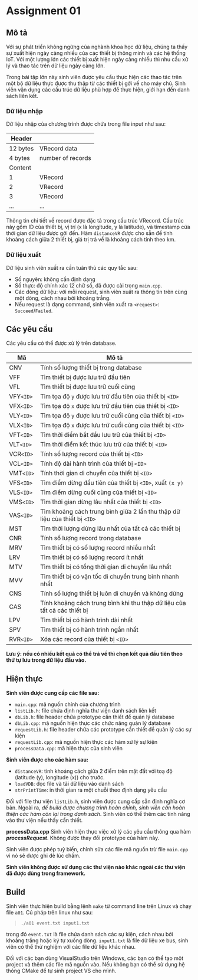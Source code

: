 # Assignment 01

## Mô tả
Với sự phát triển không ngừng của nghành khoa học dữ liệu, chúng ta thấy 
sự xuất hiện ngày càng nhiều của các thiết bị thông minh và các hệ thống 
IoT. Với một lượng lớn các thiết bị xuất hiện ngày càng nhiều thì nhu cầu 
xử lý và thao tác trên dữ liệu ngày càng lớn.

Trong bài tập lớn này sinh viên được yêu cầu thực hiện các thao tác 
trên một bộ dữ liệu thực được thu thập từ các thiết bị gởi về cho máy chủ. 
Sinh viên vận dụng các cấu trúc dữ liệu phù hợp để thực hiện, giới hạn 
đến danh sách liên kết.

### Dữ liệu nhập

Dữ liệu nhập của chương trình được chứa trong file input như sau:

| Header | |
|---|:---------|
| 12 bytes | VRecord data |
|  4 bytes | number of records |
| Content |
|  1| VRecord |
|  2| VRecord |
|  3| VRecord |
|...| ... |

Thông tin chi tiết về record được đặc tả trong cấu trúc VRecord.
Cấu trúc này gồm ID của thiết bị, vị trí (x là longitude, y là latitude),
và timestamp cứa thời gian dữ liệu được gởi đến.
Hàm `distanceVR` được cho sẵn để tính khoảng cách giữa 2 thiết bị, giá 
trị trả về là khoảng cách tính theo km.

### Dữ liệu xuất

Dữ liệu sinh viên xuất ra cần tuân thủ các quy tắc sau:
 + Số nguyên: không cần định dạng
 + Số thực: độ chính xác *12* chữ số, đã được cài trong `main.cpp`.
 + Các dòng dữ liệu: với mỗi request, sinh viên xuất ra
 thông tin trên cùng một dòng, cách nhau bởi khoảng trắng.
 + Nếu request là dạng command, sinh viên xuất 
 ra `<request>`: `Succeed`/`Failed`.

## Các yêu cầu

Các yêu cầu có thể được xử lý trên database.

| Mã         | Mô tả |
| ---------- | ------- |
| CNV        | Tính số lượng thiết bị trong database |
| VFF        | Tìm thiết bị được lưu trữ đầu tiên   |
| VFL        | Tìm thiết bị được lưu trữ cuối cùng  |
| VFY`<ID>`  | Tìm tọa độ `y` được lưu trữ đầu tiên của thiết bị `<ID>` |
| VFX`<ID>`  | Tìm tọa độ `x` được lưu trữ đầu tiên của thiết bị `<ID>` |
| VLY`<ID>`  | Tìm tọa độ `y` được lưu trữ cuối cùng của thiết bị `<ID>` |
| VLX`<ID>`  | Tìm tọa độ `x` được lưu trữ cuối cùng của thiết bị `<ID>` |
| VFT`<ID>`  | Tìm thời điểm bắt đầu lưu trữ của thiết bị `<ID>` |
| VLT`<ID>`  | Tìm thời điểm kết thúc lưu trữ của thiết bị `<ID>` |
| VCR`<ID>`  | Tính số lượng record của thiết bị `<ID>` |
| VCL`<ID>`  | Tính độ dài hành trình của thiết bị `<ID>` |
| VMT`<ID>`  | Tính thời gian di chuyển của thiết bị `<ID>` |
| VFS`<ID>`  | Tìm điểm dừng đầu tiên của thiết bị `<ID>`, xuất `(x y)` |
| VLS`<ID>`  | Tìm điểm dừng cuối cùng của thiết bị `<ID>` |
| VMS`<ID>`  | Tìm thời gian dừng lâu nhất của thiết bị `<ID>` |
| VAS`<ID>`  | Tìm khoảng cách trung bình giữa 2 lần thu thập dữ liệu của thiết bị `<ID>` |
| MST        | Tìm thời lượng dừng lâu nhất của tất cả các thiết bị |
| CNR        | Tính số lượng record trong database |
| MRV        | Tìm thiết bị có số lượng record nhiều nhất |
| LRV        | Tìm thiết bị có số lượng record ít nhất |
| MTV        | Tìm thiết bị có tổng thời gian di chuyển lâu nhất |
| MVV        | Tìm thiết bị có vận tốc di chuyển trung bình nhanh nhất |
| CNS        | Tính số lượng thiết bị luôn di chuyển và không dừng |
| CAS        | Tính khoảng cách trung bình khi thu thập dữ liệu của tất cả các thiết bị |
| LPV        | Tìm thiết bị có hành trình dài nhất |
| SPV        | Tìm thiết bị có hành trình ngắn nhất |
| RVR`<ID>`  | Xóa các record của thiết bị `<ID>` |

**Lưu ý: nếu có nhiều kết quả có thể trả về thì chọn kết quả đầu tiên theo thứ tự lưu 
trong dữ liệu đầu vào.**


## Hiện thực

**Sinh viên được cung cấp các file sau:**
 - `main.cpp`: mã nguồn chính của chương trình
 - `listLib.h`: file chứa định nghĩa thư viện danh sách liên kết
 - `dbLib.h`: file header chứa prototype cần thiết để quản lý database
 - `dbLib.cpp`: mã nguồn hiện thực các chức năng quản lý database
 - `requestLib.h`: file header chứa các prototype cần thiết để quản lý các sự kiện
 - `requestLib.cpp`: mã nguồn hiện thực các hàm xử lý sự kiện
 - `processData.cpp`: mã hiện thực của sinh viên

__Sinh viên được cho các hàm sau:__
 - `distanceVR`: tính khoảng cách giữa 2 điểm trên mặt đất với 
 toạ độ (latitude (y), longitude (x)) cho trước.
 - `loadVDB`: đọc file và tải dữ liệu vào danh sách
 - `strPrintTime`: in thời gian ra một chuỗi theo định dạng yêu cầu

Đối với file thư viện `listLib.h`, sinh viên được cung cấp sẵn định 
nghĩa cơ bản. Ngoài ra, _để build được chương trình hoàn chỉnh, sinh viên
cần hoàn thiện các hàm còn lại trong danh sách_. Sinh viên có thể thêm các 
tính năng vào thư viện nếu thấy cần thiết.

__processData.cpp__
Sinh viên hiện thực việc xử lý các yêu cầu thông qua hàm __*processRequest*__.
Không được thay đổi prototype của hàm này.

Sinh viên được phép tuỳ biến, chỉnh sửa các file mã nguồn trừ file 
`main.cpp` vì nó sẽ được ghi đè lúc chấm.

**Sinh viên không được sử dụng các thư viện nào khác ngoài các thư viện đã được 
dùng trong framework.**

## Build
Sinh viên thực hiện build bằng lệnh `make` từ command line trên Linux
và chạy file `a01`. Cú pháp trên linux như sau:
> `./a01 event.txt input1.txt`

trong đó `event.txt` là file chứa danh sách các sự kiện, cách nhau bởi 
  khoảng trắng hoặc ký tự xuống dòng.
  `input1.txt` là file dữ liệu xe bus, sinh viên có thể thử nghiệm với 
  các file dữ liệu khác nhau. 

Đối với các bạn dùng VisualStudio trên Windows, các bạn có thể tạo một 
project và thêm các file mã nguồn vào. Nếu không bạn có thể sử dụng hệ 
thống CMake để tự sinh project VS cho mình.
 